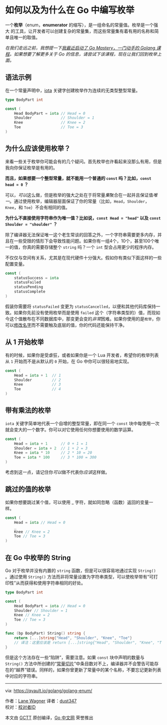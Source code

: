 # 如何以及为什么在 Go 中编写枚举
一个**枚举**（enum，**enumerator** 的缩写），是一组命名的常量值。枚举是一个强大 的工具，让开发者可以创建复杂的常量集，而这些常量集有着有用的名称和简单且唯一的取值。

*在我们走远之前，我想提一下[我最近启动了 Go Mastery，一门动手的 Golang 课程](https://qvault.io/go-mastery-course/)。如果想要了解更多关于 Go 的信息，请尝试下该课程，现在让我们回到枚举上面。*

## 语法示例
在一个常量声明中，[iota](https://golang.org/ref/spec#Iota) 关键字创建枚举作为连续的无类型整型常量。

```go
type BodyPart int

const (
    Head BodyPart = iota // Head = 0
    Shoulder             // Shoulder = 1
    Knee                 // Knee = 2
    Toe                  // Toe = 3
)
```

## 为什么应该使用枚举？
来看一些关于枚举你可能会有的几个疑问。首先枚举也许看起来没那么有用，但是我向你保证枚举是有用的。

**而且，如果想要一个整型常量，就不能用一个普通的 `const` 吗？比如，`const head = 0` ？**

可以，*可以*这么做，但是枚举的强大之处在于将常量*集*聚合在一起并且保证值*唯一*。通过使用枚举，编辑器层面保证了你的常量（比如，`Head`，`Shoulder`，`Knee`，和 `Toe`）不会有相同的值。

**为什么不直接使用字符串作为唯一值？比如说，`const Head = "head"` 以及 `const Shoulder = "shoulder"` ？**

除了编译器无法保证唯一这个老生常谈的回答之外，一个字符串需要更多内存，并且在一些受限的情形下会导致性能问题。如果你有一组4个，10个，甚至100个唯一的值，你真的需要存储整个 `string` 吗？一个 `int` 型会占用更少的程序内存。

不仅仅与空间有关系，尤其是在现代硬件十分强大。假如你有类似下面这样的一些配置变量。

```go
const (
    statusSuccess = iota
    statusFailed
    statusPending
    statusComplete
)
```

假装你需要将 `statusFailed` 变更为 `statusCancelled`，以便和其他代码库保持一致。如果你先前没有使用枚举而是使用 `failed` 这个（字符串类型的）值，而现如今这个值散布在不同数据库中，那变更会变的*非常*困难。如果你使用的是`枚举`，你可以[修改名字](https://qvault.io/clean-code/naming-variables/)而不需要触及底层的值，你的代码还能保持干净。

## 从 1 开始枚举
有的时候，如果你是受虐狂，或者如果你是一个 Lua 开发者，希望你的枚举列表从 `1` 开始而不是从默认的 `0` 开始，在 Go 中你可以很轻易地实现。

```go
const (
    Head = iota + 1  // 1
    Shoulder         // 2
    Knee             // 3
    Toe              // 4
)
```

## 带有乘法的枚举
`iota` 关键字简单地代表一个自增的整型常量，即在同一个 `const` 块中每使用一次就会变大的一个数字。你可以对它使用任何你想要使用的数学运算。

```go
const (
    Head = iota + 1      // 0 + 1 = 1
    Shoulder = iota + 2  // 1 + 2 = 3
    Knee = iota * 10     // 2 * 10 = 20
    Toe = iota * 100     // 3 * 100 = 300
)
```

考虑到这一点，请记住你*可以*做不代表你*应该*这样做。

## 跳过的值的枚举
如果你想要跳过某个值，可以使用 _ 字符，就如同忽略（函数）返回的变量一样。

```go
const (
    Head = iota // Head = 0
    _
    Knee // Knee = 2
    Toe // Toe = 3
)
```

## 在 Go 中枚举的 String
Go 对于枚举并没有内置的 `string` 函数，但是可以很容易地通过实现 `String() ` 。通过使用 `String()` 方法而非将常量设置为字符串类型，可以使枚举带有“可打印性”从而获得和使用字符串相同的好处。

```go
type BodyPart int

const (
    Head BodyPart = iota // Head = 0
    Shoulder // Shoulder = 1
    Knee // Knee = 2
    Toe // Toe = 3
)

func (bp BodyPart) String() string {
    return [...]string{"Head", "Shoulder", "Knee", "Toe"}
    // 译注：这里应该是 return [...]string{"Head", "Shoulder", "Knee", "Toe"}[bp]
}
```

但是这个方法存在一些“陷阱”，需要注意。如果 `const` 块中声明的数量与 `String()` 方法中所创建的“[常量切片](https://qvault.io/golang/golang-constant-maps-slices/)”中条目数对不上，编译器并不会警告可能存在的“越界”错误。同样的，如果你曾更新了常量中的某个名称，不要忘记更新列表中对应的字符串。

---
via: https://qvault.io/golang/golang-enum/

作者：[Lane Wagner](https://qvault.io/author/lane-c-wagner/)
译者：[dust347](https://github.com/dust347)	
校对：[校对者ID](https://github.com/校对者ID)

本文由 [GCTT](https://github.com/studygolang/GCTT) 原创编译，[Go 中文网](https://studygolang.com/) 荣誉推出
